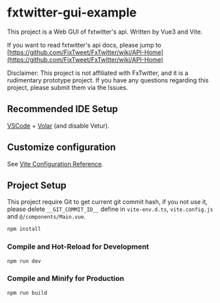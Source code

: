 # fxtwitter-gui-example

This project is a Web GUI of fxtwitter's api. Written by Vue3 and Vite.

If you want to read fxtwitter's api docs, please jump to [https://github.com/FixTweet/FxTwitter/wiki/API-Home](https://github.com/FixTweet/FxTwitter/wiki/API-Home)

Disclaimer: This project is not affiliated with​​ FxTwitter, and it is a ​​rudimentary prototype project. If you have any questions regarding this project, please submit them via the Issues.  

## Recommended IDE Setup

[VSCode](https://code.visualstudio.com/) + [Volar](https://marketplace.visualstudio.com/items?itemName=Vue.volar) (and disable Vetur).

## Customize configuration

See [Vite Configuration Reference](https://vite.dev/config/).

## Project Setup

This project require Git to get current git commit hash, if you not use it, please delete ``__GIT_COMMIT_ID__`` define in ``vite-env.d.ts``, ``vite.config.js`` and ``@/components/Main.vue``.

```sh
npm install
```

### Compile and Hot-Reload for Development

```sh
npm run dev
```

### Compile and Minify for Production

```sh
npm run build
```
